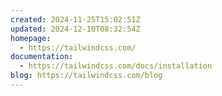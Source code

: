 ```yaml
---
created: 2024-11-25T15:02:51Z
updated: 2024-12-10T08:32:54Z
homepage:
  - https://tailwindcss.com/
documentation:
  - https://tailwindcss.com/docs/installation
blog: https://tailwindcss.com/blog
---
```

